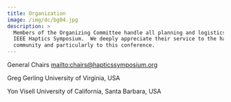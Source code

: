 ```yaml
---
title: Organization
image: /img/dc/bg04.jpg
description: >
  Members of the Organizing Committee handle all planning and logistics for the
  IEEE Haptics Symposium.  We deeply appreciate their service to the haptics
  community and particularly to this conference.
---
```

General Chairs   <mailto:chairs@hapticssymposium.org>

Greg Gerling   University of Virginia, USA

Yon Visell   University of California, Santa Barbara, USA
